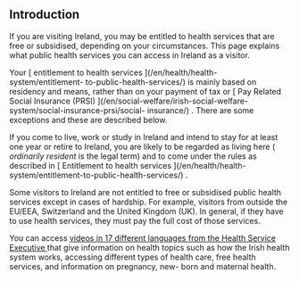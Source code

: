 ##  Introduction

If you are visiting Ireland, you may be entitled to health services that are
free or subsidised, depending on your circumstances. This page explains what
public health services you can access in Ireland as a visitor.

Your [ entitlement to health services ](/en/health/health-system/entitlement-
to-public-health-services/) is mainly based on residency and means, rather
than on your payment of tax or [ Pay Related Social Insurance (PRSI)
](/en/social-welfare/irish-social-welfare-system/social-insurance-prsi/social-
insurance/) . There are some exceptions and these are described below.

If you come to live, work or study in Ireland and intend to stay for at least
one year or retire to Ireland, you are likely to be regarded as living here (
_ordinarily resident_ is the legal term) and to come under the rules as
described in [ Entitlement to health services ](/en/health/health-
system/entitlement-to-public-health-services/) .

Some visitors to Ireland are not entitled to free or subsidised public health
services except in cases of hardship. For example, visitors from outside the
EU/EEA, Switzerland and the United Kingdom (UK). In general, if they have to
use health services, they must pay the full cost of those services.

You can access [ videos in 17 different languages from the Health Service
Executive ](https://www.hse.ie/eng/services/mhml/) that give information on
health topics such as how the Irish health system works, accessing different
types of health care, free health services, and information on pregnancy, new-
born and maternal health.
